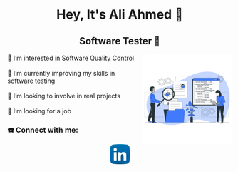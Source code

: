 
<div align="center">
  <h1>
    Hey, It's Ali Ahmed 👋
  </h1>
  <h2>
    Software Tester 🔭
  </h2>
</div>


<div>
  <img align="right" alt="Coding" width="40%" src="https://github.com/AliAhmed3/AliAhmed3/blob/main/images/Software-code-testing.gif" />
    <p align="left">
        🔭 I’m interested in Software Quality Control
        <br>
        <br>
        🌱 I’m currently improving my skills in software testing
        <br>
        <br>
        👯 I’m looking to involve in real projects
        <br>
        <br>
        🤔 I’m looking for a job
        <br>
        
</div>
<h3 align="left">☎️ Connect with me:</h3>
<div align="center" >
    <a href="https://www.linkedin.com/in/ali-ahmed-95615a265/">
        <img src="https://github.com/AliAhmed3/AliAhmed3/blob/main/images/Linkedin.png" alt="LinkedIn" height="45" width="45" />
    </a>
</div>

